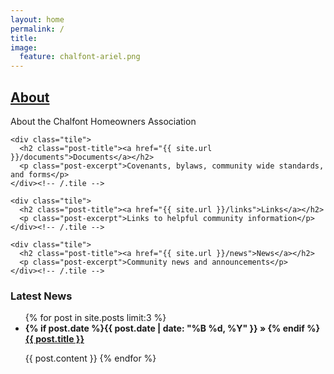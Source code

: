 ```yaml
---
layout: home
permalink: /
title: 
image:
  feature: chalfont-ariel.png
---
```


<div class="tiles">
	<div class="tile">
	  <h2 class="post-title"><a href="{{ site.url }}/about">About</a></h2>
	  <p class="post-excerpt">About the Chalfont Homeowners Association</p>
	</div><!-- /.tile -->

	<div class="tile">
	  <h2 class="post-title"><a href="{{ site.url }}/documents">Documents</a></h2>
	  <p class="post-excerpt">Covenants, bylaws, community wide standards, and forms</p>
	</div><!-- /.tile -->

	<div class="tile">
	  <h2 class="post-title"><a href="{{ site.url }}/links">Links</a></h2>
	  <p class="post-excerpt">Links to helpful community information</p>
	</div><!-- /.tile -->
	
	<div class="tile">
	  <h2 class="post-title"><a href="{{ site.url }}/news">News</a></h2>
	  <p class="post-excerpt">Community news and announcements</p>
	</div><!-- /.tile -->
</div><!-- /.tiles -->

<h3>Latest News</h3>
<ul>
{% for post in site.posts limit:3 %}
  <b><li>{% if post.date %}<span>{{ post.date | date: "%B %d, %Y" }}</span> &raquo; {% endif %}<a href="{{ site.url }}{{ post.url }}">{{ post.title }}</a></li></b>
  <p>{{ post.content }}
{% endfor %}
</ul>